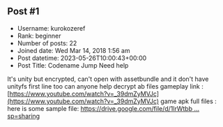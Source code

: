 ## Post #1
- Username: kurokozeref
- Rank: beginner
- Number of posts: 22
- Joined date: Wed Mar 14, 2018 1:56 am
- Post datetime: 2023-05-26T10:00:43+00:00
- Post Title: Codename Jump Need help

It's unity but encrypted, can't open with assetbundle and it don't have unityfs first line too
can anyone help decrypt ab files
gameplay link : [https://www.youtube.com/watch?v=_39dmZyMVJc](https://www.youtube.com/watch?v=_39dmZyMVJc)
game apk full files : <link removed by moderator>
here is some sample file: [https://drive.google.com/file/d/1lrWtbb ... sp=sharing](https://drive.google.com/file/d/1lrWtbbsPR_0h99XzP9j0xUt3vwQKNFwk/view?usp=sharing)
